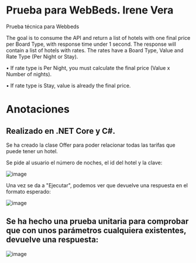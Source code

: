 # Prueba para WebBeds. Irene Vera
Prueba técnica para Webbeds

The goal is to consume the API and return a list of hotels with one final price per Board Type, with response time under 1 second.
The response will contain a list of hotels with rates.
The rates have a Board Type, Value and Rate Type (Per Night or Stay).

• If rate type is Per Night, you must calculate the final price (Value x Number of nights).

• If rate type is Stay, value is already the final price.

# Anotaciones

## Realizado en .NET Core y C#.

Se ha creado la clase Offer para poder relacionar todas las tarifas que puede tener un hotel. 

Se pide al usuario el número de noches, el id del hotel y la clave:

![image](https://user-images.githubusercontent.com/44347390/127232487-fa8e759b-5a49-4dae-8037-e4308c537a50.png)

Una vez se da a "Ejecutar", podemos ver que devuelve una respuesta en el formato esperado:

![image](https://user-images.githubusercontent.com/44347390/127232561-c34c5793-f4de-422b-8fb1-a7b94d5533fa.png)

## Se ha hecho una prueba unitaria para comprobar que con unos parámetros cualquiera existentes, devuelve una respuesta:

![image](https://user-images.githubusercontent.com/44347390/127232645-a506faac-3e6f-416f-add6-121587371d59.png)




